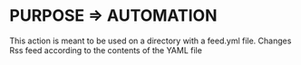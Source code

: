 # PURPOSE => AUTOMATION
This action is meant to be used on a directory with a feed.yml file.
Changes Rss feed according to the contents of the YAML file
